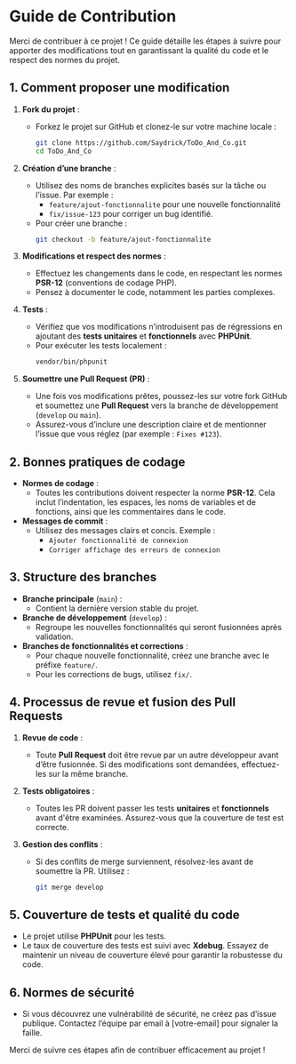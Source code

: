 # Guide de Contribution

Merci de contribuer à ce projet ! Ce guide détaille les étapes à suivre pour apporter des modifications tout en garantissant la qualité du code et le respect des normes du projet.

## 1. Comment proposer une modification

1. **Fork du projet** : 
   - Forkez le projet sur GitHub et clonez-le sur votre machine locale :
     ```bash
     git clone https://github.com/Saydrick/ToDo_And_Co.git
     cd ToDo_And_Co
     ```
2. **Création d’une branche** :
   - Utilisez des noms de branches explicites basés sur la tâche ou l’issue. Par exemple :
     - `feature/ajout-fonctionnalite` pour une nouvelle fonctionnalité
     - `fix/issue-123` pour corriger un bug identifié.
   - Pour créer une branche :
     ```bash
     git checkout -b feature/ajout-fonctionnalite
     ```

3. **Modifications et respect des normes** :
   - Effectuez les changements dans le code, en respectant les normes **PSR-12** (conventions de codage PHP).
   - Pensez à documenter le code, notamment les parties complexes.

4. **Tests** :
   - Vérifiez que vos modifications n’introduisent pas de régressions en ajoutant des **tests unitaires** et **fonctionnels** avec **PHPUnit**.
   - Pour exécuter les tests localement :
     ```bash
     vendor/bin/phpunit
     ```

5. **Soumettre une Pull Request (PR)** :
   - Une fois vos modifications prêtes, poussez-les sur votre fork GitHub et soumettez une **Pull Request** vers la branche de développement (`develop` ou `main`).
   - Assurez-vous d’inclure une description claire et de mentionner l’issue que vous réglez (par exemple : `Fixes #123`).

## 2. Bonnes pratiques de codage

- **Normes de codage** : 
  - Toutes les contributions doivent respecter la norme **PSR-12**. Cela inclut l’indentation, les espaces, les noms de variables et de fonctions, ainsi que les commentaires dans le code.
- **Messages de commit** :
  - Utilisez des messages clairs et concis. Exemple : 
    - `Ajouter fonctionnalité de connexion`
    - `Corriger affichage des erreurs de connexion`

## 3. Structure des branches

- **Branche principale** (`main`) :
  - Contient la dernière version stable du projet.
- **Branche de développement** (`develop`) :
  - Regroupe les nouvelles fonctionnalités qui seront fusionnées après validation.
- **Branches de fonctionnalités et corrections** :
  - Pour chaque nouvelle fonctionnalité, créez une branche avec le préfixe `feature/`.
  - Pour les corrections de bugs, utilisez `fix/`.

## 4. Processus de revue et fusion des Pull Requests

1. **Revue de code** :
   - Toute **Pull Request** doit être revue par un autre développeur avant d’être fusionnée. Si des modifications sont demandées, effectuez-les sur la même branche.
   
2. **Tests obligatoires** :
   - Toutes les PR doivent passer les tests **unitaires** et **fonctionnels** avant d'être examinées. Assurez-vous que la couverture de test est correcte.

3. **Gestion des conflits** :
   - Si des conflits de merge surviennent, résolvez-les avant de soumettre la PR. Utilisez :
     ```bash
     git merge develop
     ```

## 5. Couverture de tests et qualité du code

- Le projet utilise **PHPUnit** pour les tests.
- Le taux de couverture des tests est suivi avec **Xdebug**. Essayez de maintenir un niveau de couverture élevé pour garantir la robustesse du code.
  
## 6. Normes de sécurité

- Si vous découvrez une vulnérabilité de sécurité, ne créez pas d’issue publique. Contactez l’équipe par email à [votre-email] pour signaler la faille.

Merci de suivre ces étapes afin de contribuer efficacement au projet !
